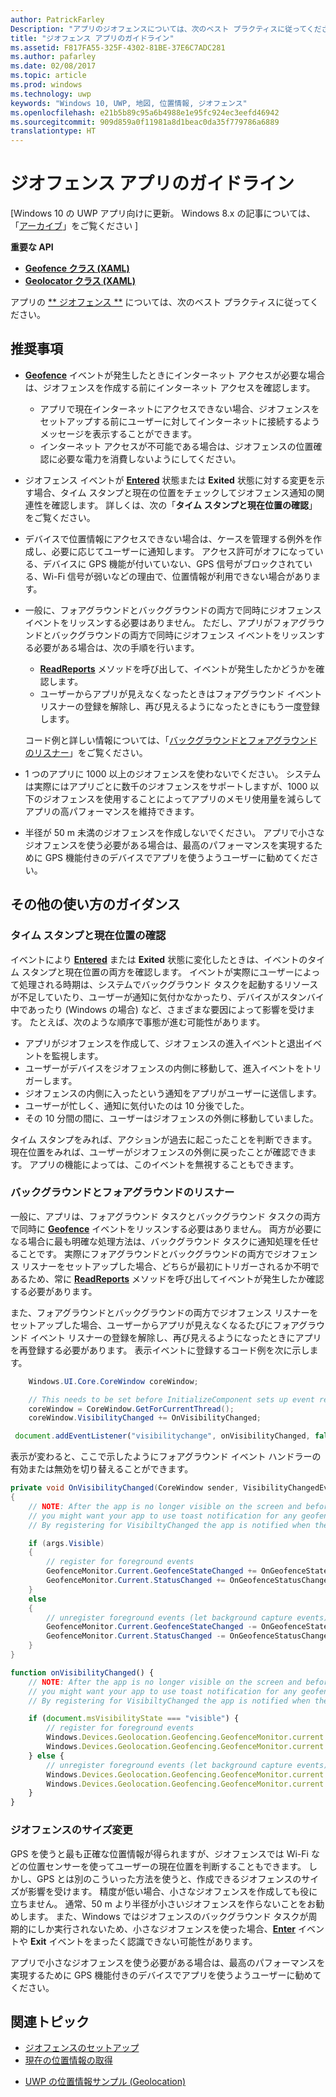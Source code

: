 ```yaml
---
author: PatrickFarley
Description: "アプリのジオフェンスについては、次のベスト プラクティスに従ってください。"
title: "ジオフェンス アプリのガイドライン"
ms.assetid: F817FA55-325F-4302-81BE-37E6C7ADC281
ms.author: pafarley
ms.date: 02/08/2017
ms.topic: article
ms.prod: windows
ms.technology: uwp
keywords: "Windows 10, UWP, 地図, 位置情報, ジオフェンス"
ms.openlocfilehash: e21b5b89c95a6b4988e1e95fc924ec3eefd46942
ms.sourcegitcommit: 909d859a0f11981a8d1beac0da35f779786a6889
translationtype: HT
---
```

# <a name="guidelines-for-geofencing-apps"></a>ジオフェンス アプリのガイドライン


\[Windows 10 の UWP アプリ向けに更新。 Windows 8.x の記事については、「[アーカイブ](http://go.microsoft.com/fwlink/p/?linkid=619132)」をご覧ください \]


**重要な API**

-   [**Geofence クラス (XAML)**](https://msdn.microsoft.com/library/windows/apps/dn263587)
-   [**Geolocator クラス (XAML)**](https://msdn.microsoft.com/library/windows/apps/br225534)

アプリの [** ジオフェンス **](https://msdn.microsoft.com/library/windows/apps/dn263744) については、次のベスト プラクティスに従ってください。

## <a name="recommendations"></a>推奨事項


-   [**Geofence**](https://msdn.microsoft.com/library/windows/apps/dn263587) イベントが発生したときにインターネット アクセスが必要な場合は、ジオフェンスを作成する前にインターネット アクセスを確認します。
    -   アプリで現在インターネットにアクセスできない場合、ジオフェンスをセットアップする前にユーザーに対してインターネットに接続するようメッセージを表示することができます。
    -   インターネット アクセスが不可能である場合は、ジオフェンスの位置確認に必要な電力を消費しないようにしてください。
-   ジオフェンス イベントが [**Entered**](https://msdn.microsoft.com/library/windows/apps/dn263660) 状態または **Exited** 状態に対する変更を示す場合、タイム スタンプと現在の位置をチェックしてジオフェンス通知の関連性を確認します。 詳しくは、次の「**タイム スタンプと現在位置の確認**」をご覧ください。
-   デバイスで位置情報にアクセスできない場合は、ケースを管理する例外を作成し、必要に応じてユーザーに通知します。 アクセス許可がオフになっている、デバイスに GPS 機能が付いていない、GPS 信号がブロックされている、Wi-Fi 信号が弱いなどの理由で、位置情報が利用できない場合があります。
-   一般に、フォアグラウンドとバックグラウンドの両方で同時にジオフェンス イベントをリッスンする必要はありません。 ただし、アプリがフォアグラウンドとバックグラウンドの両方で同時にジオフェンス イベントをリッスンする必要がある場合は、次の手順を行います。

    -   [**ReadReports**](https://msdn.microsoft.com/library/windows/apps/dn263633) メソッドを呼び出して、イベントが発生したかどうかを確認します。
    -   ユーザーからアプリが見えなくなったときはフォアグラウンド イベント リスナーの登録を解除し、再び見えるようになったときにもう一度登録します。

    コード例と詳しい情報については、「[バックグラウンドとフォアグラウンドのリスナー](#background-and-foreground-listeners)」をご覧ください。

-   1 つのアプリに 1000 以上のジオフェンスを使わないでください。 システムは実際にはアプリごとに数千のジオフェンスをサポートしますが、1000 以下のジオフェンスを使用することによってアプリのメモリ使用量を減らしてアプリの高パフォーマンスを維持できます。
-   半径が 50 m 未満のジオフェンスを作成しないでください。 アプリで小さなジオフェンスを使う必要がある場合は、最高のパフォーマンスを実現するために GPS 機能付きのデバイスでアプリを使うようユーザーに勧めてください。

## <a name="additional-usage-guidance"></a>その他の使い方のガイダンス

### <a name="checking-the-time-stamp-and-current-location"></a>タイム スタンプと現在位置の確認

イベントにより [**Entered**](https://msdn.microsoft.com/library/windows/apps/dn263660) または **Exited** 状態に変化したときは、イベントのタイム スタンプと現在位置の両方を確認します。 イベントが実際にユーザーによって処理される時期は、システムでバックグラウンド タスクを起動するリソースが不足していたり、ユーザーが通知に気付かなかったり、デバイスがスタンバイ中であったり (Windows の場合) など、さまざまな要因によって影響を受けます。 たとえば、次のような順序で事態が進む可能性があります。

-   アプリがジオフェンスを作成して、ジオフェンスの進入イベントと退出イベントを監視します。
-   ユーザーがデバイスをジオフェンスの内側に移動して、進入イベントをトリガーします。
-   ジオフェンスの内側に入ったという通知をアプリがユーザーに送信します。
-   ユーザーが忙しく、通知に気付いたのは 10 分後でした。
-   その 10 分間の間に、ユーザーはジオフェンスの外側に移動していました。

タイム スタンプをみれば、アクションが過去に起こったことを判断できます。 現在位置をみれば、ユーザーがジオフェンスの外側に戻ったことが確認できます。 アプリの機能によっては、このイベントを無視することもできます。

### <a name="background-and-foreground-listeners"></a>バックグラウンドとフォアグラウンドのリスナー

一般に、アプリは、フォアグラウンド タスクとバックグラウンド タスクの両方で同時に [**Geofence**](https://msdn.microsoft.com/library/windows/apps/dn263587) イベントをリッスンする必要はありません。 両方が必要になる場合に最も明確な処理方法は、バックグラウンド タスクに通知処理を任せることです。 実際にフォアグラウンドとバックグラウンドの両方でジオフェンス リスナーをセットアップした場合、どちらが最初にトリガーされるか不明であるため、常に [**ReadReports**](https://msdn.microsoft.com/library/windows/apps/dn263633) メソッドを呼び出してイベントが発生したか確認する必要があります。

また、フォアグラウンドとバックグラウンドの両方でジオフェンス リスナーをセットアップした場合、ユーザーからアプリが見えなくなるたびにフォアグラウンド イベント リスナーの登録を解除し、再び見えるようになったときにアプリを再登録する必要があります。 表示イベントに登録するコード例を次に示します。

```csharp
    Windows.UI.Core.CoreWindow coreWindow;    

    // This needs to be set before InitializeComponent sets up event registration for app visibility
    coreWindow = CoreWindow.GetForCurrentThread();
    coreWindow.VisibilityChanged += OnVisibilityChanged;
```

```javascript
 document.addEventListener("visibilitychange", onVisibilityChanged, false);
```

表示が変わると、ここで示したようにフォアグラウンド イベント ハンドラーの有効または無効を切り替えることができます。

```csharp
private void OnVisibilityChanged(CoreWindow sender, VisibilityChangedEventArgs args)
{
    // NOTE: After the app is no longer visible on the screen and before the app is suspended
    // you might want your app to use toast notification for any geofence activity.
    // By registering for VisibiltyChanged the app is notified when the app is no longer visible in the foreground.

    if (args.Visible)
    {
        // register for foreground events
        GeofenceMonitor.Current.GeofenceStateChanged += OnGeofenceStateChanged;
        GeofenceMonitor.Current.StatusChanged += OnGeofenceStatusChanged;
    }
    else
    {
        // unregister foreground events (let background capture events)
        GeofenceMonitor.Current.GeofenceStateChanged -= OnGeofenceStateChanged;
        GeofenceMonitor.Current.StatusChanged -= OnGeofenceStatusChanged;
    }
}
```

```javascript
function onVisibilityChanged() {
    // NOTE: After the app is no longer visible on the screen and before the app is suspended
    // you might want your app to use toast notification for any geofence activity.
    // By registering for VisibiltyChanged the app is notified when the app is no longer visible in the foreground.

    if (document.msVisibilityState === "visible") {
        // register for foreground events
        Windows.Devices.Geolocation.Geofencing.GeofenceMonitor.current.addEventListener("geofencestatechanged", onGeofenceStateChanged);
        Windows.Devices.Geolocation.Geofencing.GeofenceMonitor.current.addEventListener("statuschanged", onGeofenceStatusChanged);
    } else {
        // unregister foreground events (let background capture events)
        Windows.Devices.Geolocation.Geofencing.GeofenceMonitor.current.removeEventListener("geofencestatechanged", onGeofenceStateChanged);
        Windows.Devices.Geolocation.Geofencing.GeofenceMonitor.current.removeEventListener("statuschanged", onGeofenceStatusChanged);
    }
}
```

### <a name="sizing-your-geofences"></a>ジオフェンスのサイズ変更

GPS を使うと最も正確な位置情報が得られますが、ジオフェンスでは Wi-Fi などの位置センサーを使ってユーザーの現在位置を判断することもできます。 しかし、GPS とは別のこういった方法を使うと、作成できるジオフェンスのサイズが影響を受けます。 精度が低い場合、小さなジオフェンスを作成しても役に立ちません。 通常、50 m より半径が小さいジオフェンスを作らないことをお勧めします。 また、Windows ではジオフェンスのバックグラウンド タスクが周期的にしか実行されないため、小さなジオフェンスを使った場合、[**Enter**](https://msdn.microsoft.com/library/windows/apps/dn263660) イベントや **Exit** イベントをまったく認識できない可能性があります。

アプリで小さなジオフェンスを使う必要がある場合は、最高のパフォーマンスを実現するために GPS 機能付きのデバイスでアプリを使うようユーザーに勧めてください。

## <a name="related-topics"></a>関連トピック


* [ジオフェンスのセットアップ](https://msdn.microsoft.com/library/windows/apps/mt219702)
* [現在の位置情報の取得](https://msdn.microsoft.com/library/windows/apps/mt219698)
<!--* [Design guidelines for privacy-aware apps](guidelines-for-enabling-sensitive-devices.md)-->
* [UWP の位置情報サンプル (Geolocation)](http://go.microsoft.com/fwlink/p/?linkid=533278)
 

 
